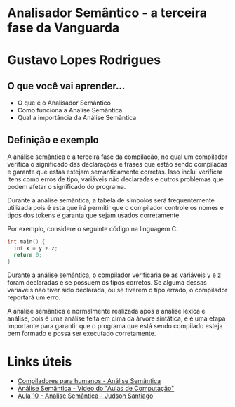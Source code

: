 # Analisador Semântico - a terceira fase da Vanguarda

# Gustavo Lopes Rodrigues

## O que você vai aprender...

- O que é o Analisador Semântico
- Como funciona a Analise Semântica
- Qual a importância da Análise Semântica

## Definição e exemplo

A análise semântica é a terceira fase da compilação, no qual um compilador verifica o significado das declarações e frases que estão sendo compiladas e garante que estas estejam semanticamente corretas. Isso inclui verificar itens como erros de tipo, variáveis não declaradas e outros problemas que podem afetar o significado do programa.

Durante a análise semântica, a tabela de símbolos será frequentemente utilizada pois é esta que irá permitir que o compilador controle os nomes e tipos dos tokens e garanta que sejam usados corretamente.

Por exemplo, considere o seguinte código na linguagem C:

```c
int main() {
  int x = y + z;
  return 0;
}
``` 


Durante a análise semântica, o compilador verificaria se as variáveis y e z foram declaradas e se possuem os tipos corretos. Se alguma dessas variáveis não tiver sido declarada, ou se tiverem o tipo errado, o compilador reportará um erro.

A análise semântica é normalmente realizada após a análise léxica e análise, pois é uma análise feita em cima da árvore sintâtica, e é uma etapa importante para garantir que o programa que está sendo compilado esteja bem formado e possa ser executado corretamente.

# Links úteis

- [Compiladores para humanos - Análise Semântica](https://johnidm.gitbooks.io/compiladores-para-humanos/content/part1/semantic-analysis.html)
- [Análise Semântica - Vídeo do "Aulas de Computação"](https://youtu.be/UU6XC17kEDs)
- [Aula 10 - Análise Semântica - Judson Santiago](https://www.youtube.com/watch?v=msv_0QqXz7s&list=PLX6Nyaq0ebfhI396WlWN6WlBm-tp7vDtV&index=12)

